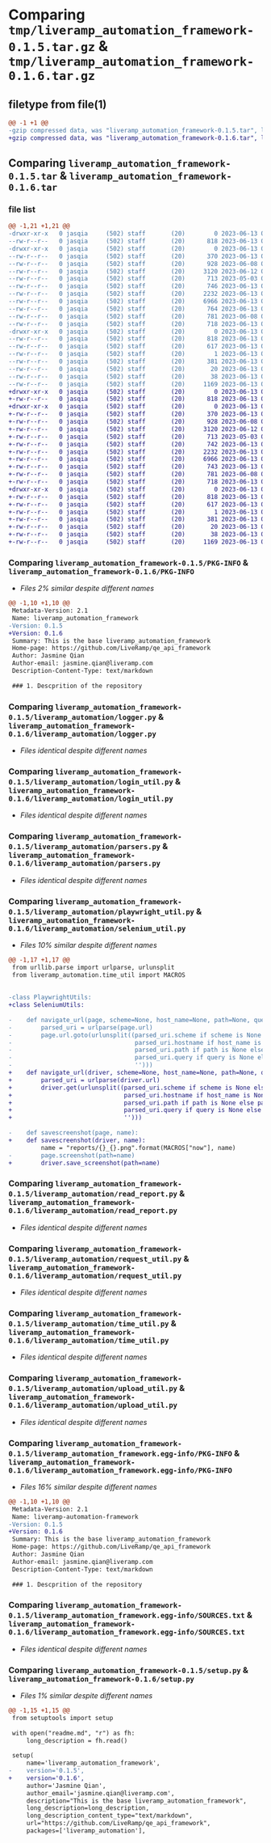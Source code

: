 # Comparing `tmp/liveramp_automation_framework-0.1.5.tar.gz` & `tmp/liveramp_automation_framework-0.1.6.tar.gz`

## filetype from file(1)

```diff
@@ -1 +1 @@
-gzip compressed data, was "liveramp_automation_framework-0.1.5.tar", last modified: Tue Jun 13 07:44:23 2023, max compression
+gzip compressed data, was "liveramp_automation_framework-0.1.6.tar", last modified: Tue Jun 13 07:58:50 2023, max compression
```

## Comparing `liveramp_automation_framework-0.1.5.tar` & `liveramp_automation_framework-0.1.6.tar`

### file list

```diff
@@ -1,21 +1,21 @@
-drwxr-xr-x   0 jasqia     (502) staff       (20)        0 2023-06-13 07:44:23.803748 liveramp_automation_framework-0.1.5/
--rw-r--r--   0 jasqia     (502) staff       (20)      818 2023-06-13 07:44:23.803250 liveramp_automation_framework-0.1.5/PKG-INFO
-drwxr-xr-x   0 jasqia     (502) staff       (20)        0 2023-06-13 07:44:23.797928 liveramp_automation_framework-0.1.5/liveramp_automation/
--rw-r--r--   0 jasqia     (502) staff       (20)      370 2023-06-13 07:16:27.000000 liveramp_automation_framework-0.1.5/liveramp_automation/allure_util.py
--rw-r--r--   0 jasqia     (502) staff       (20)      928 2023-06-08 08:26:48.000000 liveramp_automation_framework-0.1.5/liveramp_automation/logger.py
--rw-r--r--   0 jasqia     (502) staff       (20)     3120 2023-06-12 02:49:19.000000 liveramp_automation_framework-0.1.5/liveramp_automation/login_util.py
--rw-r--r--   0 jasqia     (502) staff       (20)      713 2023-05-03 08:30:53.000000 liveramp_automation_framework-0.1.5/liveramp_automation/parsers.py
--rw-r--r--   0 jasqia     (502) staff       (20)      746 2023-06-13 07:44:21.000000 liveramp_automation_framework-0.1.5/liveramp_automation/playwright_util.py
--rw-r--r--   0 jasqia     (502) staff       (20)     2232 2023-06-13 07:16:27.000000 liveramp_automation_framework-0.1.5/liveramp_automation/read_report.py
--rw-r--r--   0 jasqia     (502) staff       (20)     6966 2023-06-13 07:16:27.000000 liveramp_automation_framework-0.1.5/liveramp_automation/request_util.py
--rw-r--r--   0 jasqia     (502) staff       (20)      764 2023-06-13 07:37:23.000000 liveramp_automation_framework-0.1.5/liveramp_automation/selenium_util.py
--rw-r--r--   0 jasqia     (502) staff       (20)      781 2023-06-08 08:16:59.000000 liveramp_automation_framework-0.1.5/liveramp_automation/time_util.py
--rw-r--r--   0 jasqia     (502) staff       (20)      718 2023-06-13 07:16:27.000000 liveramp_automation_framework-0.1.5/liveramp_automation/upload_util.py
-drwxr-xr-x   0 jasqia     (502) staff       (20)        0 2023-06-13 07:44:23.802372 liveramp_automation_framework-0.1.5/liveramp_automation_framework.egg-info/
--rw-r--r--   0 jasqia     (502) staff       (20)      818 2023-06-13 07:44:23.000000 liveramp_automation_framework-0.1.5/liveramp_automation_framework.egg-info/PKG-INFO
--rw-r--r--   0 jasqia     (502) staff       (20)      617 2023-06-13 07:44:23.000000 liveramp_automation_framework-0.1.5/liveramp_automation_framework.egg-info/SOURCES.txt
--rw-r--r--   0 jasqia     (502) staff       (20)        1 2023-06-13 07:44:23.000000 liveramp_automation_framework-0.1.5/liveramp_automation_framework.egg-info/dependency_links.txt
--rw-r--r--   0 jasqia     (502) staff       (20)      381 2023-06-13 07:44:23.000000 liveramp_automation_framework-0.1.5/liveramp_automation_framework.egg-info/requires.txt
--rw-r--r--   0 jasqia     (502) staff       (20)       20 2023-06-13 07:44:23.000000 liveramp_automation_framework-0.1.5/liveramp_automation_framework.egg-info/top_level.txt
--rw-r--r--   0 jasqia     (502) staff       (20)       38 2023-06-13 07:44:23.803905 liveramp_automation_framework-0.1.5/setup.cfg
--rw-r--r--   0 jasqia     (502) staff       (20)     1169 2023-06-13 07:44:21.000000 liveramp_automation_framework-0.1.5/setup.py
+drwxr-xr-x   0 jasqia     (502) staff       (20)        0 2023-06-13 07:58:50.302883 liveramp_automation_framework-0.1.6/
+-rw-r--r--   0 jasqia     (502) staff       (20)      818 2023-06-13 07:58:50.302115 liveramp_automation_framework-0.1.6/PKG-INFO
+drwxr-xr-x   0 jasqia     (502) staff       (20)        0 2023-06-13 07:58:50.295733 liveramp_automation_framework-0.1.6/liveramp_automation/
+-rw-r--r--   0 jasqia     (502) staff       (20)      370 2023-06-13 07:16:27.000000 liveramp_automation_framework-0.1.6/liveramp_automation/allure_util.py
+-rw-r--r--   0 jasqia     (502) staff       (20)      928 2023-06-08 08:26:48.000000 liveramp_automation_framework-0.1.6/liveramp_automation/logger.py
+-rw-r--r--   0 jasqia     (502) staff       (20)     3120 2023-06-12 02:49:19.000000 liveramp_automation_framework-0.1.6/liveramp_automation/login_util.py
+-rw-r--r--   0 jasqia     (502) staff       (20)      713 2023-05-03 08:30:53.000000 liveramp_automation_framework-0.1.6/liveramp_automation/parsers.py
+-rw-r--r--   0 jasqia     (502) staff       (20)      742 2023-06-13 07:55:12.000000 liveramp_automation_framework-0.1.6/liveramp_automation/playwright_util.py
+-rw-r--r--   0 jasqia     (502) staff       (20)     2232 2023-06-13 07:16:27.000000 liveramp_automation_framework-0.1.6/liveramp_automation/read_report.py
+-rw-r--r--   0 jasqia     (502) staff       (20)     6966 2023-06-13 07:16:27.000000 liveramp_automation_framework-0.1.6/liveramp_automation/request_util.py
+-rw-r--r--   0 jasqia     (502) staff       (20)      743 2023-06-13 07:58:47.000000 liveramp_automation_framework-0.1.6/liveramp_automation/selenium_util.py
+-rw-r--r--   0 jasqia     (502) staff       (20)      781 2023-06-08 08:16:59.000000 liveramp_automation_framework-0.1.6/liveramp_automation/time_util.py
+-rw-r--r--   0 jasqia     (502) staff       (20)      718 2023-06-13 07:16:27.000000 liveramp_automation_framework-0.1.6/liveramp_automation/upload_util.py
+drwxr-xr-x   0 jasqia     (502) staff       (20)        0 2023-06-13 07:58:50.300987 liveramp_automation_framework-0.1.6/liveramp_automation_framework.egg-info/
+-rw-r--r--   0 jasqia     (502) staff       (20)      818 2023-06-13 07:58:50.000000 liveramp_automation_framework-0.1.6/liveramp_automation_framework.egg-info/PKG-INFO
+-rw-r--r--   0 jasqia     (502) staff       (20)      617 2023-06-13 07:58:50.000000 liveramp_automation_framework-0.1.6/liveramp_automation_framework.egg-info/SOURCES.txt
+-rw-r--r--   0 jasqia     (502) staff       (20)        1 2023-06-13 07:58:50.000000 liveramp_automation_framework-0.1.6/liveramp_automation_framework.egg-info/dependency_links.txt
+-rw-r--r--   0 jasqia     (502) staff       (20)      381 2023-06-13 07:58:50.000000 liveramp_automation_framework-0.1.6/liveramp_automation_framework.egg-info/requires.txt
+-rw-r--r--   0 jasqia     (502) staff       (20)       20 2023-06-13 07:58:50.000000 liveramp_automation_framework-0.1.6/liveramp_automation_framework.egg-info/top_level.txt
+-rw-r--r--   0 jasqia     (502) staff       (20)       38 2023-06-13 07:58:50.303132 liveramp_automation_framework-0.1.6/setup.cfg
+-rw-r--r--   0 jasqia     (502) staff       (20)     1169 2023-06-13 07:58:47.000000 liveramp_automation_framework-0.1.6/setup.py
```

### Comparing `liveramp_automation_framework-0.1.5/PKG-INFO` & `liveramp_automation_framework-0.1.6/PKG-INFO`

 * *Files 2% similar despite different names*

```diff
@@ -1,10 +1,10 @@
 Metadata-Version: 2.1
 Name: liveramp_automation_framework
-Version: 0.1.5
+Version: 0.1.6
 Summary: This is the base liveramp_automation_framework
 Home-page: https://github.com/LiveRamp/qe_api_framework
 Author: Jasmine Qian
 Author-email: jasmine.qian@liveramp.com
 Description-Content-Type: text/markdown
 
 ### 1. Descprition of the repository
```

### Comparing `liveramp_automation_framework-0.1.5/liveramp_automation/logger.py` & `liveramp_automation_framework-0.1.6/liveramp_automation/logger.py`

 * *Files identical despite different names*

### Comparing `liveramp_automation_framework-0.1.5/liveramp_automation/login_util.py` & `liveramp_automation_framework-0.1.6/liveramp_automation/login_util.py`

 * *Files identical despite different names*

### Comparing `liveramp_automation_framework-0.1.5/liveramp_automation/parsers.py` & `liveramp_automation_framework-0.1.6/liveramp_automation/parsers.py`

 * *Files identical despite different names*

### Comparing `liveramp_automation_framework-0.1.5/liveramp_automation/playwright_util.py` & `liveramp_automation_framework-0.1.6/liveramp_automation/selenium_util.py`

 * *Files 10% similar despite different names*

```diff
@@ -1,17 +1,17 @@
 from urllib.parse import urlparse, urlunsplit
 from liveramp_automation.time_util import MACROS
 
 
-class PlaywrightUtils:
+class SeleniumUtils:
 
-    def navigate_url(page, scheme=None, host_name=None, path=None, query=None):
-        parsed_uri = urlparse(page.url)
-        page.url.goto(urlunsplit((parsed_uri.scheme if scheme is None else scheme,
-                                  parsed_uri.hostname if host_name is None else host_name,
-                                  parsed_uri.path if path is None else path,
-                                  parsed_uri.query if query is None else query,
-                                  '')))
+    def navigate_url(driver, scheme=None, host_name=None, path=None, query=None):
+        parsed_uri = urlparse(driver.url)
+        driver.get(urlunsplit((parsed_uri.scheme if scheme is None else scheme,
+                               parsed_uri.hostname if host_name is None else host_name,
+                               parsed_uri.path if path is None else path,
+                               parsed_uri.query if query is None else query,
+                               '')))
 
-    def savescreenshot(page, name):
+    def savescreenshot(driver, name):
         name = "reports/{}_{}.png".format(MACROS["now"], name)
-        page.screenshot(path=name)
+        driver.save_screenshot(path=name)
```

### Comparing `liveramp_automation_framework-0.1.5/liveramp_automation/read_report.py` & `liveramp_automation_framework-0.1.6/liveramp_automation/read_report.py`

 * *Files identical despite different names*

### Comparing `liveramp_automation_framework-0.1.5/liveramp_automation/request_util.py` & `liveramp_automation_framework-0.1.6/liveramp_automation/request_util.py`

 * *Files identical despite different names*

### Comparing `liveramp_automation_framework-0.1.5/liveramp_automation/time_util.py` & `liveramp_automation_framework-0.1.6/liveramp_automation/time_util.py`

 * *Files identical despite different names*

### Comparing `liveramp_automation_framework-0.1.5/liveramp_automation/upload_util.py` & `liveramp_automation_framework-0.1.6/liveramp_automation/upload_util.py`

 * *Files identical despite different names*

### Comparing `liveramp_automation_framework-0.1.5/liveramp_automation_framework.egg-info/PKG-INFO` & `liveramp_automation_framework-0.1.6/liveramp_automation_framework.egg-info/PKG-INFO`

 * *Files 16% similar despite different names*

```diff
@@ -1,10 +1,10 @@
 Metadata-Version: 2.1
 Name: liveramp-automation-framework
-Version: 0.1.5
+Version: 0.1.6
 Summary: This is the base liveramp_automation_framework
 Home-page: https://github.com/LiveRamp/qe_api_framework
 Author: Jasmine Qian
 Author-email: jasmine.qian@liveramp.com
 Description-Content-Type: text/markdown
 
 ### 1. Descprition of the repository
```

### Comparing `liveramp_automation_framework-0.1.5/liveramp_automation_framework.egg-info/SOURCES.txt` & `liveramp_automation_framework-0.1.6/liveramp_automation_framework.egg-info/SOURCES.txt`

 * *Files identical despite different names*

### Comparing `liveramp_automation_framework-0.1.5/setup.py` & `liveramp_automation_framework-0.1.6/setup.py`

 * *Files 1% similar despite different names*

```diff
@@ -1,15 +1,15 @@
 from setuptools import setup
 
 with open("readme.md", "r") as fh:
     long_description = fh.read()
 
 setup(
     name='liveramp_automation_framework',
-    version='0.1.5',
+    version='0.1.6',
     author='Jasmine Qian',
     author_email='jasmine.qian@liveramp.com',
     description="This is the base liveramp_automation_framework",
     long_description=long_description,
     long_description_content_type="text/markdown",
     url="https://github.com/LiveRamp/qe_api_framework",
     packages=['liveramp_automation'],
```

